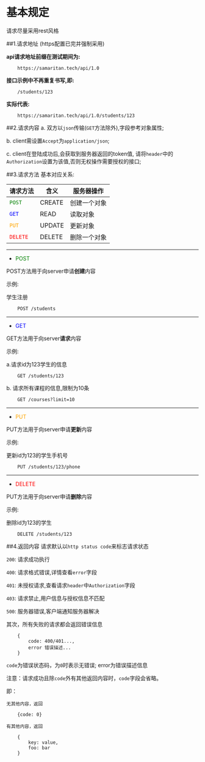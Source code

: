 # 基本规定

请求尽量采用rest风格

##1.请求地址
(https配置已完并强制采用)

**api请求地址前缀在测试期间为:**

        https://samaritan.tech/api/1.0
**接口示例中不再重复书写,即:**

        /students/123
**实际代表:**

        https://samaritan.tech/api/1.0/students/123

##2.请求内容
a. 双方以`json`传输(`GET`方法除外),字段参考对象属性;

b. client需设置`Accept`为`application/json`;

c. client在登陆成功后,会获取到服务器返回的token值,
请将`header`中的`Authorization`设置为该值,否则无权操作需要授权的接口;

##3.请求方法
基本对应关系:


**请求方法** | **含义** | **服务器操作** 
---------|----------|--------------
<font color=green>`POST`</font>|CREATE|创建一个对象
<font color=blue>`GET`</font>|READ|读取对象
<font color=orange>`PUT`</font>|UPDATE|更新对象
<font color=red>`DELETE`</font>|DELETE|删除一个对象
---

* <font color=green>POST</font>

POST方法用于向server申请**创建**内容

示例: 

学生注册

        POST /students

---
* <font color=blue>GET</font>

GET方法用于向server**请求**内容

示例:

a.请求id为123学生的信息

        GET /students/123
b. 请求所有课程的信息,限制为10条

        GET /courses?limit=10

---
* <font color=orange>PUT</font>

PUT方法用于向server申请**更新**内容

示例: 

更新id为123的学生手机号

        PUT /students/123/phone

---

* <font color=red>DELETE</font>

PUT方法用于向server申请**删除**内容

示例: 

删除id为123的学生

        DELETE /students/123


##4.返回内容
请求默认以`http status code`来标志请求状态

`200`: 请求成功执行

`400`: 请求格式错误,详情查看`error`字段

`401`: 未授权请求,查看请求`header`中`Authorization`字段

`403`: 请求禁止,用户信息与授权信息不匹配

`500`: 服务器错误,客户端通知服务器解决

其次，所有失败的请求都会返回错误信息

        {
            code: 400/401...,
            error 错误描述...
        }

`code`为错误状态码，为`0`时表示无错误; error为错误描述信息

注意：请求成功且除`code`外有其他返回内容时，`code`字段会省略。

即：

    无其他内容，返回
    
        {code: 0}
        
    有其他内容，返回
    
        {
            key: value,
            foo: bar
        }